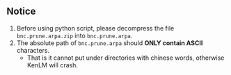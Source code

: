 ## Notice
1. Before using python script, please decompress the file `bnc.prune.arpa.zip` into `bnc.prune.arpa`.
2. The absolute path of `bnc.prune.arpa` should **ONLY contain ASCII** characters.
    - That is it cannot put under directories with chinese words, otherwise KenLM will crash.